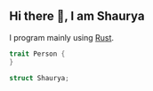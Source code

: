 ## Hi there 👋,  I am Shaurya

I program mainly using [Ru](https://rust-lang.org)[st](https://play.rust-lang.org).

```rust
trait Person {
}

struct Shaurya;
```
